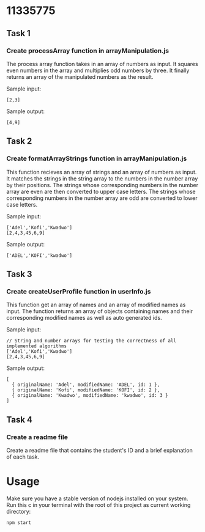 # 11335775

## Task 1
### Create processArray function in arrayManipulation.js
The process array function takes in an array of numbers as input. It squares even numbers 
in the array and multiplies odd numbers by three. It finally returns an array of the 
manipulated numbers as the result.

Sample input:
```
[2,3]
```
Sample output:
```
[4,9]
```

## Task 2
### Create formatArrayStrings function in arrayManipulation.js
This function recieves an array of strings and an array of numbers as input. It matches
the strings in the string array to the numbers in the number array by their positions.
The strings whose corresponding numbers in the number array are even are then converted to upper case letters. The strings whose corresponding numbers in the number array are odd are converted to lower case letters.

Sample input:
```
['Adel','Kofi','Kwadwo']
[2,4,3,45,6,9]
```

Sample output:
```
['ADEL','KOFI','kwadwo']
```

## Task 3
### Create createUserProfile function in userInfo.js
This function get an array of names and an array of modified names as input. The
function returns an array of objects containing names and their corresponding modified
names as well as auto generated ids.

Sample input:
```
// String and number arrays for testing the correctness of all implemented algorithms
['Adel','Kofi','Kwadwo']
[2,4,3,45,6,9]
```

Sample output:
```
[
  { originalName: 'Adel', modifiedName: 'ADEL', id: 1 },
  { originalName: 'Kofi', modifiedName: 'KOFI', id: 2 },
  { originalName: 'Kwadwo', modifiedName: 'kwadwo', id: 3 }
]
```
## Task 4
### Create a readme file
Create a readme file that contains the student's ID and a brief explanation
of each task.

# Usage
Make sure you have a stable version of nodejs installed on your system. Run this c in your terminal with the root of this project as current working directory:

```
npm start
```